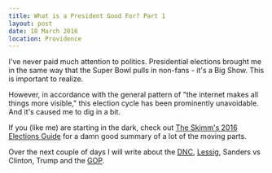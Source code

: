 ```yaml
---
title: What is a President Good For? Part 1
layout: post
date: 18 March 2016
location: Providence
---
```


I've never paid much attention to politics. Presidential elections brought me in the same way that the Super Bowl pulls in non-fans - it's a Big Show. This is important to realize.

However, in accordance with the general pattern of "the internet makes all things more visible," this election cycle has been prominently unavoidable. And it's caused me to dig in a bit.

If you (like me) are starting in the dark, check out [The Skimm's 2016 Elections Guide](http://www.theskimm.com/2016-election) for a damn good summary of a lot of the moving parts.

Over the next couple of days I will write about the [DNC](https://en.wikipedia.org/wiki/Democratic_National_Committee), [Lessig](http://www.lessig.org/about/), Sanders vs Clinton, Trump and the [GOP](https://en.wikipedia.org/wiki/Republican_Party_(United_States)).
